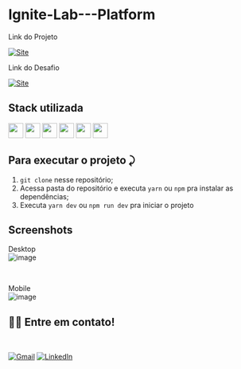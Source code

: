 # Ignite-Lab---Platform

Link do Projeto

<a link href="https://ignite-lab-platform-joanderson337.vercel.app/" target="_blank">![Site](https://shields.io/badge/acessar-Site-green?&style=for-the-badge)</a>

Link do Desafio

<a link href="https://www.figma.com/file/S2J8xxlqZGQKFhf6UDpb0D/Plataforma-de-evento---Ignite-Lab-(Community)?node-id=0%3A1" target="_blank">![Site](https://shields.io/badge/acessar-Site-green?&style=for-the-badge)</a>


## Stack utilizada
<img width="30px" src="https://cdn.jsdelivr.net/gh/devicons/devicon/icons/react/react-original.svg"/>  <img width="30px" src="https://cdn.jsdelivr.net/gh/devicons/devicon/icons/tailwindcss/tailwindcss-plain.svg" /> <img width="30px" src="https://cdn.jsdelivr.net/gh/devicons/devicon/icons/graphql/graphql-plain.svg" />
<img width="30px" src="https://cdn.jsdelivr.net/gh/devicons/devicon/icons/react/react-original.svg"/> <img width="30px" src="https://cdn.jsdelivr.net/gh/devicons/devicon/icons/tailwindcss/tailwindcss-plain.svg" /> <img width="30px" src="https://cdn.jsdelivr.net/gh/devicons/devicon/icons/graphql/graphql-plain.svg" />




## Para executar o projeto ⤸

1. `git clone` nesse repositório;
2. Acessa pasta do repositório e executa `yarn` ou `npm` pra instalar as dependências;
3. Executa `yarn dev` ou `npm run dev` pra iniciar o projeto

## Screenshots

Desktop
<br>
![image](https://user-images.githubusercontent.com/77758027/175783357-adff1a79-ce1f-4afc-a058-08b979338819.png)


<br>

Mobile
<br>
![image](https://user-images.githubusercontent.com/77758027/175783375-1f7ba214-5f95-4b31-8b98-54bf3459b516.png)



## 👋🏽 Entre em contato!
<br/>


 <a href="mailto:jhonny_040996@hotmail.com">![Gmail](https://img.shields.io/badge/Gmail-D14836?style=for-the-badge&logo=gmail&logoColor=white)</a>
 <a href="https://www.linkedin.com/in/joandersonsilva337/" target="_blank">![LinkedIn](https://img.shields.io/badge/linkedin-%230077B5.svg?style=for-the-badge&logo=linkedin&logoColor=white)</a> 



